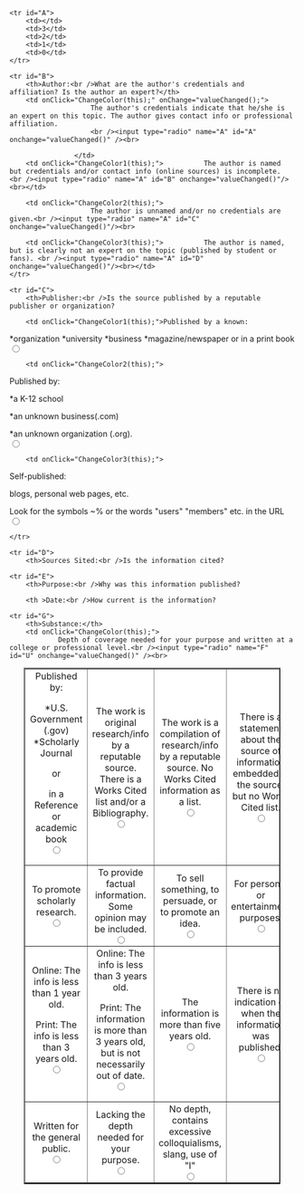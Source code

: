 <!doctype html>
<head>

<style type="text/css"/>
    table tr {
    text-align:center;
    background-color:white;
}
.highlight {
    background-color:lime
}
.highlight1 {
    background-color:gold
}
.highlight2 {
    background-color:orange
}
.highlight3 {
    background-color:red
}
.highlight4 {
    background-color:white
}
</style>

</head>
<body>



<script type="text/javascript">





function ChangeColor(elem) {
    if (elem.className != "highlight") {
        elem.className = "highlight";
    } else {
        elem.className = "";
    }
}

function ChangeColor1(elem) {
if (elem.className != "highlight1") {
        elem.className = "highlight1";
    } else {
        elem.className = "";
    }
}

function ChangeColor2(elem) {
if (elem.className != "highlight2") {
        elem.className = "highlight2";
    } else {
        elem.className = "";
    }
}

function ChangeColor3(elem) {
if (elem.className != "highlight3") {
        elem.className = "highlight3";
    } else {
        elem.className = "";
    }
}

function ChangeColor4(elem) {
if (elem.className != "highlight4") {
        elem.className = "highlight4";
    } else {
        elem.className = "";
    }
}




function valueChanged(elem) {
    if (document.getElementById("A").checked == true) {
        document.getElementById("A").value = 1;
        document.getElementById("B").value = 0;
    } if (document.getElementById("B").checked == true) {
        document.getElementById("A").value = 0;
        document.getElementById("B").value = 1;
    } if (document.getElementById("A").checked == true) {
    	
    }
    console.log(document.getElementById("A").value);
    console.log(document.getElementById("B").value)
}

		







</script>




<table id="Table" style="width:90%; margin:auto" border="2" width="1400" cellpadding="10" cellspacing="5">
	

	<tr id="A">
		<td></td>
		<td>3</td>
		<td>2</td>
		<td>1</td>
		<td>0</td>
	</tr>
	
	<tr id="B">
		<th>Author:<br />What are the author's credentials and affiliation? Is the author an expert?</th>
		<td onClick="ChangeColor(this);" onChange="valueChanged();">
						The author's credentials indicate that he/she is an expert on this topic. The author gives contact info or professional affiliation.
						<br /><input type="radio" name="A" id="A" onchange="valueChanged()" /><br>

					</td> 
		<td onClick="ChangeColor1(this);">			The author is named but credentials and/or contact info (online sources) is incomplete. <br /><input type="radio" name="A" id="B" onchange="valueChanged()"/><br></td>
		
		<td onClick="ChangeColor2(this);">
						The author is unnamed and/or no credentials are given.<br /><input type="radio" name="A" id="C" onchange="valueChanged()"/><br>
</td>
		
		<td onClick="ChangeColor3(this);">			The author is named, but is clearly not an expert on the topic (published by student or fans). <br /><input type="radio" name="A" id="D" onchange="valueChanged()"/><br></td>
	</tr>

	<tr id="C">
		<th>Publisher:<br />Is the source published by a reputable publisher or organization?
</th>
		<td onClick="ChangeColor(this);">
Published by:


*U.S. Government (.gov)
*Scholarly Journal


or


in a Reference or academic book
<br /><input type="radio" name="B" id="E" onchange="valueChanged()" /><br>
</td>
		
		<td onClick="ChangeColor1(this);">Published by a known:


*organization
*university
*business
*magazine/newspaper
or
   in a print book <br /><input type="radio" name="B" id="F" onchange="valueChanged()" /><br> </td>

		<td onClick="ChangeColor2(this);">
Published by:


*a K-12 school


*an unknown business(.com)


*an unknown organization (.org).
<br /><input type="radio" name="B" id="G" onchange="valueChanged()" /><br>
</td>

		<td onClick="ChangeColor3(this);">

Self-published:

blogs, personal web pages, etc.


Look for the symbols ~% or the words "users" "members" etc. in the URL
<br /><input type="radio" name="B" id="H" onchange="valueChanged()" /><br>
</td>
	
	</tr>
	
	<tr id="D">
		<th>Sources Sited:<br />Is the information cited?
</th>
		<td onClick="ChangeColor(this);">
								The work is original research/info by a reputable source.  There is a Works Cited list and/or a Bibliography.<br /><input type="radio" name="C" id="I" onchange="valueChanged()" /><br>
</td>
		<td onClick="ChangeColor1(this);">
								The work is a compilation of research/info by a reputable source. No Works Cited information as a list.<br /><input type="radio" name="C" id="J" onchange="valueChanged()" /><br>
</td>
		<td onClick="ChangeColor2(this);">
								There is a statement about the source of information embedded in the source, but no Works Cited list.<br /><input type="radio" name="C" id="K" onchange="valueChanged()" /><br>
</td>
		<td onClick="ChangeColor3(this);">
								No indication of where the information came from.<br /><input type="radio" name="C" id="L" onchange="valueChanged()" /><br>
</td>
	</tr>
	
	
	<tr id="E">
		<th>Purpose:<br />Why was this information published?
</th>
		<td onClick="ChangeColor(this);">To promote scholarly research.<br /><input type="radio" name="D" id="M" onchange="valueChanged()" /><br>	</td>
		<td onClick="ChangeColor1(this);">
							To provide factual information. Some opinion may be included.<br /><input type="radio" name="D" id="N" onchange="valueChanged()" /><br>
</td>
		<td onClick="ChangeColor2(this);">
							To sell something, to persuade, or to promote an idea.<br /><input type="radio" name="D" id="O" onchange="valueChanged()" /><br>
</td>
		<td onClick="ChangeColor3(this);">
							For personal or entertainment purposes.<br /><input type="radio" name="D" id="P" onchange="valueChanged()" /><br>
</td>
	</tr>
	<tr id="F">
		
		<th >Date:<br />How current is the information?
</th>
		<td onClick="ChangeColor(this);">
Online:
The info is less than 1 year old.


Print:
The info is less than 3 years old.
<br /><input type="radio" name="E" id="Q" onchange="valueChanged()" /><br>
</td>
		<td onClick="ChangeColor1(this);">
Online: 
The info is less than 3 years old.


Print:
The information is more than 3 years old, but is not necessarily out of date.<br /><input type="radio" name="E" id="R" onchange="valueChanged()" /><br>
</td>
		<td onClick="ChangeColor2(this);">
The information is more than five years old.<br /><input type="radio" name="E" id="S" onchange="valueChanged()" /><br>
</td>
		<td onClick="ChangeColor3(this);">
There is no indication of when the information was published.<br /><input type="radio" name="E" id="T" onchange="valueChanged()" /><br>
</td>
	</tr>
	
	<tr id="G">
		<th>Substance:</th>
		<td onClick="ChangeColor(this);">
				Depth of coverage needed for your purpose and written at a college or professional level.<br /><input type="radio" name="F" id="U" onchange="valueChanged()" /><br>
</td>
		<td onClick="ChangeColor1(this);">
				Written for the general public.<br /><input type="radio" name="F" id="V" onchange="valueChanged()" /><br>
</td>
		<td onClick="ChangeColor2(this);">
				Lacking the depth needed for your purpose.<br /><input type="radio" name="F" id="W" onchange="valueChanged()" /><br>
</td>
		<td onClick="ChangeColor3(this);">
				No depth, contains excessive colloquialisms, slang, use of "I"<br /><input type="radio" name="F" id="X" onchange="valueChanged()" /><br>
</td>
	</tr>
</table>


	



</body>
<html>
